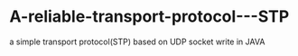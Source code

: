 # A-reliable-transport-protocol---STP
a simple transport protocol(STP) based on UDP socket write in JAVA 
